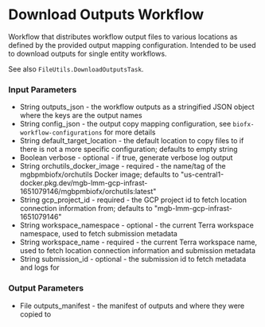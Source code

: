 # Download Outputs Workflow
Workflow that distributes workflow output files to various locations as defined by the provided output mapping
configuration.  Intended to be used to download outputs for single entity workflows.

See also `FileUtils.DownloadOutputsTask`.

### Input Parameters
* String outputs_json - the workflow outputs as a stringified JSON object where the keys are the output names
* String config_json - the output copy mapping configuration, see `biofx-workflow-configurations` for more details
* String default_target_location - the default location to copy files to if there is not a more specific configuration; defaults to empty string
* Boolean verbose - optional - if true, generate verbose log output
* String orchutils_docker_image - required - the name/tag of the mgbpmbiofx/orchutils Docker image; defaults to "us-central1-docker.pkg.dev/mgb-lmm-gcp-infrast-1651079146/mgbpmbiofx/orchutils:latest"
* String gcp_project_id - required - the GCP project id to fetch location connection information from; defaults to "mgb-lmm-gcp-infrast-1651079146"
* String workspace_namespace - optional - the current Terra workspace namespace, used to fetch submission metadata
* String workspace_name - required - the current Terra workspace name, used to fetch location connection information and submission metadata
* String submission_id - optional - the submission id to fetch metadata and logs for

### Output Parameters
* File outputs_manifest - the manifest of outputs and where they were copied to

